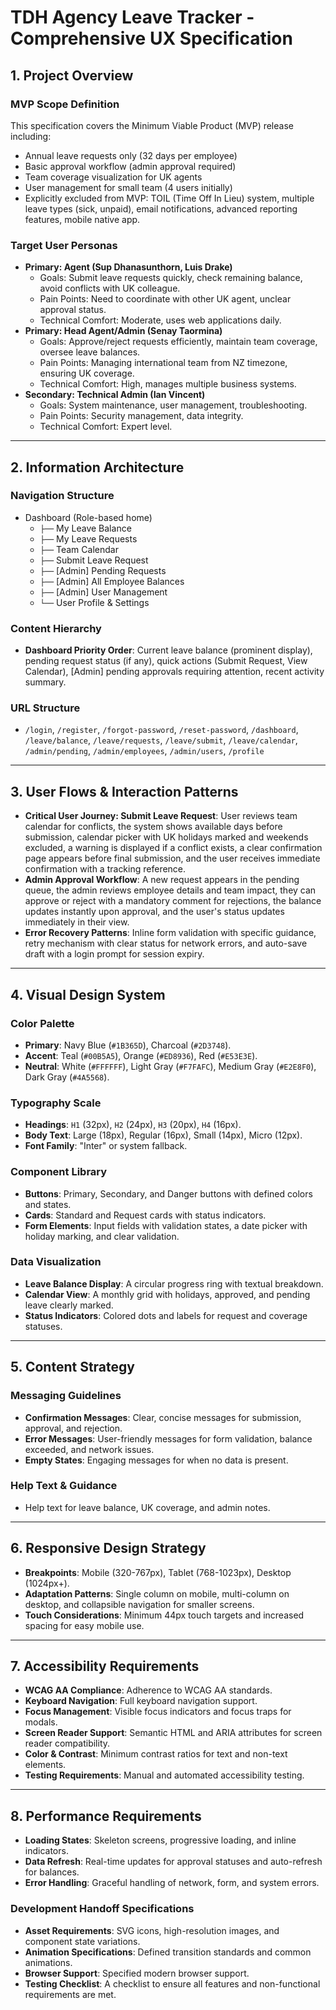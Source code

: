 # TDH Agency Leave Tracker - Comprehensive UX Specification

## 1. Project Overview

### MVP Scope Definition
This specification covers the Minimum Viable Product (MVP) release including:
* Annual leave requests only (32 days per employee)
* Basic approval workflow (admin approval required)
* Team coverage visualization for UK agents
* User management for small team (4 users initially)
* Explicitly excluded from MVP: TOIL (Time Off In Lieu) system, multiple leave types (sick, unpaid), email notifications, advanced reporting features, mobile native app.

### Target User Personas
* **Primary: Agent (Sup Dhanasunthorn, Luis Drake)**
    * Goals: Submit leave requests quickly, check remaining balance, avoid conflicts with UK colleague.
    * Pain Points: Need to coordinate with other UK agent, unclear approval status.
    * Technical Comfort: Moderate, uses web applications daily.
* **Primary: Head Agent/Admin (Senay Taormina)**
    * Goals: Approve/reject requests efficiently, maintain team coverage, oversee leave balances.
    * Pain Points: Managing international team from NZ timezone, ensuring UK coverage.
    * Technical Comfort: High, manages multiple business systems.
* **Secondary: Technical Admin (Ian Vincent)**
    * Goals: System maintenance, user management, troubleshooting.
    * Pain Points: Security management, data integrity.
    * Technical Comfort: Expert level.

---

## 2. Information Architecture

### Navigation Structure
* Dashboard (Role-based home)
    * `├──` My Leave Balance
    * `├──` My Leave Requests
    * `├──` Team Calendar
    * `├──` Submit Leave Request
    * `├──` [Admin] Pending Requests
    * `├──` [Admin] All Employee Balances  
    * `├──` [Admin] User Management
    * `└──` User Profile & Settings
### Content Hierarchy
* **Dashboard Priority Order**: Current leave balance (prominent display), pending request status (if any), quick actions (Submit Request, View Calendar), [Admin] pending approvals requiring attention, recent activity summary.
### URL Structure
* `/login`, `/register`, `/forgot-password`, `/reset-password`, `/dashboard`, `/leave/balance`, `/leave/requests`, `/leave/submit`, `/leave/calendar`, `/admin/pending`, `/admin/employees`, `/admin/users`, `/profile`

---

## 3. User Flows & Interaction Patterns

* **Critical User Journey: Submit Leave Request**: User reviews team calendar for conflicts, the system shows available days before submission, calendar picker with UK holidays marked and weekends excluded, a warning is displayed if a conflict exists, a clear confirmation page appears before final submission, and the user receives immediate confirmation with a tracking reference.
* **Admin Approval Workflow**: A new request appears in the pending queue, the admin reviews employee details and team impact, they can approve or reject with a mandatory comment for rejections, the balance updates instantly upon approval, and the user's status updates immediately in their view.
* **Error Recovery Patterns**: Inline form validation with specific guidance, retry mechanism with clear status for network errors, and auto-save draft with a login prompt for session expiry.

---

## 4. Visual Design System

### Color Palette
* **Primary**: Navy Blue (`#1B365D`), Charcoal (`#2D3748`).
* **Accent**: Teal (`#00B5A5`), Orange (`#ED8936`), Red (`#E53E3E`).
* **Neutral**: White (`#FFFFFF`), Light Gray (`#F7FAFC`), Medium Gray (`#E2E8F0`), Dark Gray (`#4A5568`).
### Typography Scale
* **Headings**: `H1` (32px), `H2` (24px), `H3` (20px), `H4` (16px).
* **Body Text**: Large (18px), Regular (16px), Small (14px), Micro (12px).
* **Font Family**: "Inter" or system fallback.
### Component Library
* **Buttons**: Primary, Secondary, and Danger buttons with defined colors and states.
* **Cards**: Standard and Request cards with status indicators.
* **Form Elements**: Input fields with validation states, a date picker with holiday marking, and clear validation.
### Data Visualization
* **Leave Balance Display**: A circular progress ring with textual breakdown.
* **Calendar View**: A monthly grid with holidays, approved, and pending leave clearly marked.
* **Status Indicators**: Colored dots and labels for request and coverage statuses.

---

## 5. Content Strategy

### Messaging Guidelines
* **Confirmation Messages**: Clear, concise messages for submission, approval, and rejection.
* **Error Messages**: User-friendly messages for form validation, balance exceeded, and network issues.
* **Empty States**: Engaging messages for when no data is present.
### Help Text & Guidance
* Help text for leave balance, UK coverage, and admin notes.

---

## 6. Responsive Design Strategy

* **Breakpoints**: Mobile (320-767px), Tablet (768-1023px), Desktop (1024px+).
* **Adaptation Patterns**: Single column on mobile, multi-column on desktop, and collapsible navigation for smaller screens.
* **Touch Considerations**: Minimum 44px touch targets and increased spacing for easy mobile use.

---

## 7. Accessibility Requirements

* **WCAG AA Compliance**: Adherence to WCAG AA standards.
* **Keyboard Navigation**: Full keyboard navigation support.
* **Focus Management**: Visible focus indicators and focus traps for modals.
* **Screen Reader Support**: Semantic HTML and ARIA attributes for screen reader compatibility.
* **Color & Contrast**: Minimum contrast ratios for text and non-text elements.
* **Testing Requirements**: Manual and automated accessibility testing.

---

## 8. Performance Requirements

* **Loading States**: Skeleton screens, progressive loading, and inline indicators.
* **Data Refresh**: Real-time updates for approval statuses and auto-refresh for balances.
* **Error Handling**: Graceful handling of network, form, and system errors.
### Development Handoff Specifications
* **Asset Requirements**: SVG icons, high-resolution images, and component state variations.
* **Animation Specifications**: Defined transition standards and common animations.
* **Browser Support**: Specified modern browser support.
* **Testing Checklist**: A checklist to ensure all features and non-functional requirements are met.